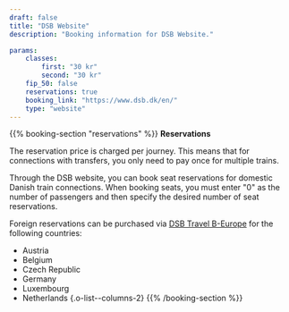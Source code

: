 ```yaml
---
draft: false
title: "DSB Website"
description: "Booking information for DSB Website."

params:
    classes:
        first: "30 kr"
        second: "30 kr"
    fip_50: false
    reservations: true
    booking_link: "https://www.dsb.dk/en/"
    type: "website"
---
```


{{% booking-section "reservations" %}}
**Reservations**

The reservation price is charged per journey. This means that for connections with transfers, you only need to pay once for multiple trains.

Through the DSB website, you can book seat reservations for domestic Danish train connections. When booking seats, you must enter "0" as the number of passengers and then specify the desired number of seat reservations.

Foreign reservations can be purchased via [DSB Travel B-Europe](https://travel.b-europe.com/dsb-rail/en/reservation-only) for the following countries:

- Austria
- Belgium
- Czech Republic
- Germany
- Luxembourg
- Netherlands
{.o-list--columns-2}
{{% /booking-section %}}
